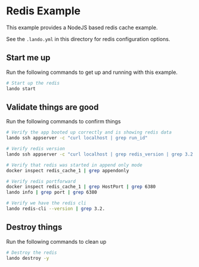Redis Example
=============

This example provides a NodeJS based redis cache example.

See the `.lando.yml` in this directory for redis configuration options.

Start me up
-----------

Run the following commands to get up and running with this example.

```bash
# Start up the redis
lando start
```

Validate things are good
------------------------

Run the following commands to confirm things

```bash
# Verify the app booted up correctly and is showing redis data
lando ssh appserver -c "curl localhost | grep run_id"

# Verify redis version
lando ssh appserver -c "curl localhost | grep redis_version | grep 3.2."

# Verify that redis was started in append only mode
docker inspect redis_cache_1 | grep appendonly

# Verify redis portforward
docker inspect redis_cache_1 | grep HostPort | grep 6380
lando info | grep port | grep 6380

# Verify we have the redis cli
lando redis-cli --version | grep 3.2.
```

Destroy things
--------------

Run the following commands to clean up

```bash
# Destroy the redis
lando destroy -y
```

